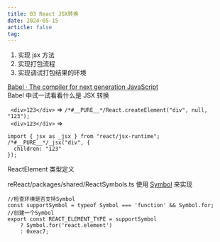 ```yaml
---
title: 03 React JSX转换
date: 2024-05-15
article: false
tag:
---
```


1. 实现 jsx 方法  
2. 实现打包流程  
3. 实现调试打包结果的环境

[Babel · The compiler for next generation JavaScript](https://babeljs.io/repl#?browsers=defaults%2C%20not%20ie%2011%2C%20not%20ie_mob%2011&build=&builtIns=false&corejs=3.21&spec=false&loose=false&code_lz=Q&debug=false&forceAllTransforms=false&modules=false&shippedProposals=false&circleciRepo=&evaluate=false&fileSize=false&timeTravel=false&sourceType=module&lineWrap=true&presets=env%2Creact%2Cstage-2&prettier=false&targets=&version=7.24.5&externalPlugins=&assumptions=%7B%7D)  
Babel 中试一试看看什么是 JSX 转换  
  
` <div>123</div>` => `/*#__PURE__*/React.createElement("div", null, "123");`  
` <div>123</div>` =>
```
import { jsx as _jsx } from "react/jsx-runtime";
/*#__PURE__*/_jsx("div", {
  children: "123"
});  
```

ReactElement 类型定义  
  
reReact/packages/shared/ReactSymbols.ts 使用 [Symbol](../../../01%20Programming%20Language/04%20JavaScript/JavaScript) 来实现
```
//检查环境是否支持Symbol
const supportSymbol = typeof Symbol === 'function' && Symbol.for;
//创建一个Symbol
export const REACT_ELEMENT_TYPE = supportSymbol
	? Symbol.for('react.element')
	: 0xeac7;
```

